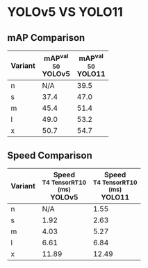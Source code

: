 ---
---
# YOLOv5 VS YOLO11

## mAP Comparison

| **Variant** | <center><span style='width: 400px;'>**mAP<sup>val<br>50**<br>**YOLOv5**</span></center> | <center><span style='width: 400px;'>**mAP<sup>val<br>50**<br>**YOLO11**</span></center> |
|----|----------------------------------|------------------------------------|
| n | N/A | 39.5 |
| s | 37.4 | 47.0 |
| m | 45.4 | 51.4 |
| l | 49.0 | 53.2 |
| x | 50.7 | 54.7 |

## Speed Comparison

| **Variant** | <center><span style='width: 200px;'>**Speed**<br><sup>T4 TensorRT10<br>(ms)</sup><br>**YOLOv5**</span></center> | <center><span style='width: 200px;'>**Speed**<br><sup>T4 TensorRT10<br>(ms)</sup><br>**YOLO11**</span></center> |
|---------|-----------------------|-----------------------|
| n | N/A | 1.55 |
| s | 1.92 | 2.63 |
| m | 4.03 | 5.27 |
| l | 6.61 | 6.84 |
| x | 11.89 | 12.49 |
